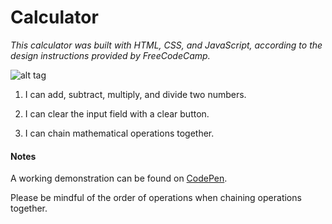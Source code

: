 # Calculator

*This calculator was built with HTML, CSS, and JavaScript, according to the design instructions provided by FreeCodeCamp.*

![alt tag](http://s14.postimg.org/lnrp7b11t/Screen_Shot_2016_04_01_at_9_31_07_PM.png)

1. I can add, subtract, multiply, and divide two numbers.

2. I can clear the input field with a clear button.

3. I can chain mathematical operations together.

#### Notes

A working demonstration can be found on [CodePen](http://codepen.io/ManBearPigg/full/EKwbrZ/).

Please be mindful of the order of operations when chaining operations together.

